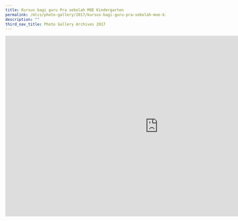 ```yaml
---
title: Kursus bagi guru Pra sekolah MOE Kindergarten
permalink: /mlcs/photo-gallery/2017/kursus-bagi-guru-pra-sekolah-moe-kindergarten/
description: ""
third_nav_title: Photo Gallery Archives 2017
---
```

<iframe allowfullscreen="true" height="569" width="960" frameborder="0" src="https://docs.google.com/presentation/d/e/2PACX-1vSXvJ1o0F5OwG8UX8HQYzztgEspGRPs360_Snh8dOHFv2xU4FDpMaH23i0l_rUbwjm-GPpcO8Q_HH1A/embed?start=false&amp;loop=false&amp;delayms=3000"></iframe>